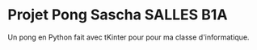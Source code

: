 # Projet Pong Sascha SALLES B1A

Un pong en Python fait avec tKinter pour pour ma classe d'informatique.
